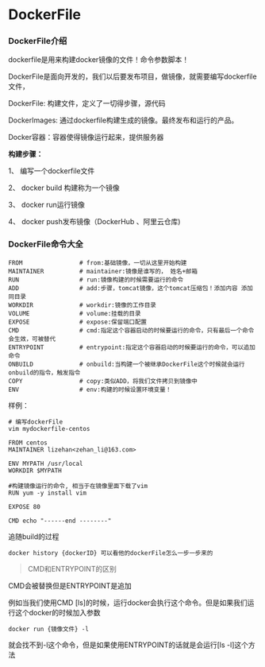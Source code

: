 # DockerFile

### DockerFile介绍

dockerfile是用来构建docker镜像的文件！命令参数脚本！

DockerFile是面向开发的，我们以后要发布项目，做镜像，就需要编写dockerfile文件，

DockerFile: 构建文件，定义了一切得步骤，源代码

DockerImages: 通过dockerfile构建生成的镜像。最终发布和运行的产品。

Docker容器：容器使得镜像运行起来，提供服务器

**构建步骤：**

1、 编写一个dockerfile文件

2、 docker build 构建称为一个镜像

3、 docker run运行镜像

4、 docker push发布镜像（DockerHub 、阿里云仓库)


### DockerFile命令大全

```shell
FROM				# from:基础镜像，一切从这里开始构建
MAINTAINER			# maintainer:镜像是谁写的， 姓名+邮箱
RUN					# run:镜像构建的时候需要运行的命令
ADD					# add:步骤，tomcat镜像，这个tomcat压缩包！添加内容 添加同目录
WORKDIR				# workdir:镜像的工作目录
VOLUME				# volume:挂载的目录
EXPOSE				# expose:保留端口配置
CMD					# cmd:指定这个容器启动的时候要运行的命令，只有最后一个命令会生效，可被替代
ENTRYPOINT			# entrypoint:指定这个容器启动的时候要运行的命令，可以追加命令
ONBUILD				# onbuild:当构建一个被继承DockerFile这个时候就会运行onbuild的指令，触发指令
COPY				# copy:类似ADD，将我们文件拷贝到镜像中
ENV					# env:构建的时候设置环境变量！
```

样例：

```shell
# 编写dockerFile
vim mydockerfile-centos

FROM centos 
MAINTAINER lizehan<zehan_li@163.com>

ENV MYPATH /usr/local
WORKDIR $MYPATH

#构建镜像运行的命令, 相当于在镜像里面下载了vim
RUN yum -y install vim

EXPOSE 80

CMD echo "------end --------"   
```

追随build的过程

```shell
docker history {dockerID} 可以看他的dockerFile怎么一步一步来的
```

> CMD和ENTRYPOINT的区别

CMD会被替换但是ENTRYPOINT是追加

例如当我们使用CMD [ls]的时候，运行docker会执行这个命令。但是如果我们运行这个docker的时候加入参数

```shell
docker run {镜像文件} -l
```

就会找不到-l这个命令，但是如果使用ENTRYPOINT的话就是会运行[ls -l]这个方法

